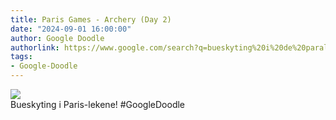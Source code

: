 ```yaml
---
title: Paris Games - Archery (Day 2)
date: "2024-09-01 16:00:00"
author: Google Doodle
authorlink: https://www.google.com/search?q=bueskyting%20i%20de%20paralympiske%20leker
tags:
- Google-Doodle
---
```

<img src="https://www.google.com/logos/doodles/2024/paris-games-archery-day-2-6753651837110537-law.gif" referrerpolicy="no-referrer"><br>Bueskyting i Paris-lekene! #GoogleDoodle